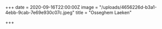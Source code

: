 +++
date = 2020-09-16T22:00:00Z
image = "/uploads/4656226d-b3a1-4ebb-9cab-7e69e930c07c.jpeg"
title = "Osseghem Laeken"

+++
